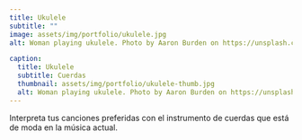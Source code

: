```yaml
---
title: Ukulele
subtitle: ""
image: assets/img/portfolio/ukulele.jpg
alt: Woman playing ukulele. Photo by Aaron Burden on https://unsplash.com/photos/LTcOau0yEGc

caption:
  title: Ukulele
  subtitle: Cuerdas
  thumbnail: assets/img/portfolio/ukulele-thumb.jpg
  alt: Woman playing ukulele. Photo by Aaron Burden on https://unsplash.com/photos/LTcOau0yEGc
---
```

Interpreta tus canciones preferidas con el instrumento de cuerdas que está de moda en la música actual.

<!-- {:.list-inline}
- Date: January 2017
- Client: Finish
- Category: Identity -->
